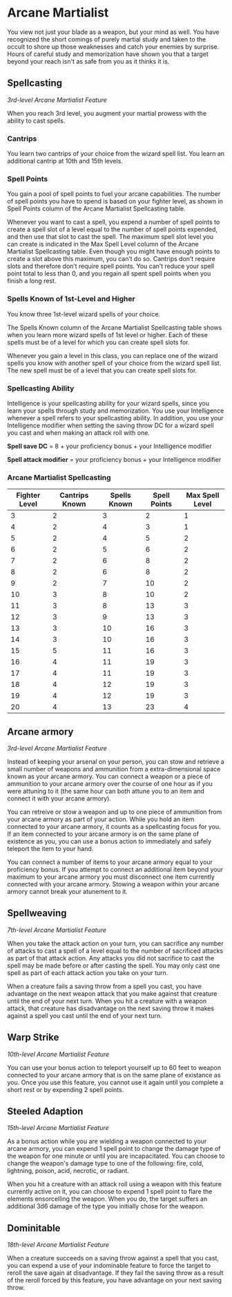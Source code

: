 # Arcane Martialist

You view not just your blade as a weapon, but your mind as well. You have recognized the short comings of purely martial study and taken to the occult to shore up those weaknesses and catch your enemies by surprise. Hours of careful study and memorization have shown you that a target beyond your reach isn't as safe from you as it thinks it is.

## Spellcasting

*3rd-level Arcane Martialist Feature*

When you reach 3rd level, you augment your martial prowess with the ability to cast spells.

### Cantrips

You learn two cantrips of your choice from the wizard spell list. You learn an additional cantrip at 10th and 15th levels.

### Spell Points

You gain a pool of spell points to fuel your arcane capabilities. The number of spell points you have to spend is based on your fighter level, as shown in Spell Points column of the Arcane Martialist Spellcasting table.

Whenever you want to cast a spell, you expend a number of spell points to create a spell slot of a level equal to the number of spell points expended, and then use that slot to cast the spell. The maximum spell slot level you can create is indicated in the Max Spell Level column of the Arcane Martialist Spellcasting table. Even though you might have enough points to create a slot above this maximum, you can’t do so. Cantrips don’t require slots and therefore don’t require spell points. You can’t reduce your spell point total to less than 0, and you regain all spent spell points when you finish a long rest.

### Spells Known of 1st-Level and Higher

You know three 1st-level wizard spells of your choice.

The Spells Known column of the Arcane Martialist Spellcasting table shows when you learn more wizard spells of 1st level or higher. Each of these spells must be of a level for which you can create spell slots for.

Whenever you gain a level in this class, you can replace one of the wizard spells you know with another spell of your choice from the wizard spell list. The new spell must be of a level that you can create spell slots for.

### Spellcasting Ability

Intelligence is your spellcasting ability for your wizard spells, since you learn your spells through study and memorization. You use your Intelligence whenever a spell refers to your spellcasting ability. In addition, you use your Intelligence modifier when setting the saving throw DC for a wizard spell you cast and when making an attack roll with one.

**Spell save DC** = 8 + your proficiency bonus + your Intelligence modifier

**Spell attack modifier** = your proficiency bonus + your Intelligence modifier

### Arcane Martialist Spellcasting

| Fighter Level | Cantrips Known | Spells Known | Spell Points | Max Spell Level |
|---|---|---|---|---|
| 3 | 2 | 3 | 2 | 1 |
| 4 | 2 | 4 | 3 | 1 |
| 5 | 2 | 4 | 5 | 2 |
| 6 | 2 | 5 | 6 | 2 |
| 7 | 2 | 6 | 8 | 2 |
| 8 | 2 | 6 | 8 | 2 |
| 9 | 2 | 7 | 10 | 2 |
| 10 | 3 | 8 | 10 | 2 |
| 11 | 3 | 8 | 13 | 3 |
| 12 | 3 | 9 | 13 | 3 |
| 13 | 3 | 10 | 16 | 3 |
| 14 | 3 | 10 | 16 | 3 |
| 15 | 5 | 11 | 16 | 3 |
| 16 | 4 | 11 | 19 | 3 |
| 17 | 4 | 11 | 19 | 3 |
| 18 | 4 | 12 | 19 | 3 |
| 19 | 4 | 12 | 19 | 3 |
| 20 | 4 | 13 | 23 | 4 |

## Arcane armory

*3rd-level Arcane Martialist Feature*

Instead of keeping your arsenal on your person, you can stow and retrieve a small number of weapons and ammunition from a extra-dimensional space known as your arcane armory. You can connect a weapon or a piece of ammunition to your arcane armory over the course of one hour as if you were attuning to it (the same hour can both attune you to an item and connect it with your arcane armory).

You can retreive or stow a weapon and up to one piece of ammunition from your arcane armory as part of your action. While you hold an item connected to your arcane armory, it counts as a spellcasting focus for you. If an item connected to your arcane armory is on the same plane of existence as you, you can use a bonus action to immediately and safely teleport the item to your hand.

You can connect a number of items to your arcane armory equal to your proficiency bonus. If you attempt to connect an additional item beyond your maximum to your arcane armory you must disconnect one item currently connected with your arcane armory. Stowing a weapon within your arcane armory cannot break your atunement to it.

## Spellweaving

*7th-level Arcane Martialist Feature*

When you take the attack action on your turn, you can sacrifice any number of attacks to cast a spell of a level equal to the number of sacrificed attacks as part of that attack action. Any attacks you did not sacrifice to cast the spell may be made before or after casting the spell. You may only cast one spell as part of each attack action you take on your turn.

When a creature fails a saving throw from a spell you cast, you have advantage on the next weapon attack that you make against that creature until the end of your next turn. When you hit a creature with a weapon attack, that creature has disadvantage on the next saving throw it makes against a spell you cast until the end of your next turn.

## Warp Strike

*10th-level Arcane Martialist Feature*

You can use your bonus action to teleport yourself up to 60 feet to weapon connected to your arcane armory that is on the same plane of existance as you. Once you use this feature, you cannot use it again until you complete a short rest or by expending 2 spell points.

## Steeled Adaption

*15th-level Arcane Martialist Feature*

As a bonus action while you are wielding a weapon connected to your arcane armory, you can expend 1 spell point to change the damage type of the weapon for one minute or until you are incapacitated. You can choose to change the weapon's damage type to one of the following: fire, cold, lightning, poison, acid, necrotic, or radiant.

When you hit a creature with an attack roll using a weapon with this feature currently active on it, you can choose to expend 1 spell point to flare the elements ensorcelling the weapon. When you do, the target suffers an additional 3d6 damage of the type you initially chose for the weapon.

## Dominitable

*18th-level Arcane Martialist Feature*

When a creature succeeds on a saving throw against a spell that you cast, you can expend a use of your indominable feature to force the target to reroll the save again at disadvantage. If they fail the saving throw as a result of the reroll forced by this feature, you have advantage on your next saving throw.